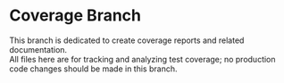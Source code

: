 # Coverage Branch

This branch is dedicated to create coverage reports and related documentation.  
All files here are for tracking and analyzing test coverage; no production code changes should be made in this branch.
